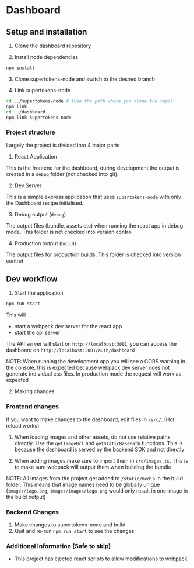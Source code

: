 # Dashboard

## Setup and installation

1. Clone the dashboard repository

2. Install node dependencies

```bash
npm install
```

3. Clone supertokens-node and switch to the desired branch

4. Link supertokens-node

```bash
cd ../supertokens-node # (Use the path where you clone the repo)
npm link
cd ../dashboard
npm link supertokens-node
```

### Project structure

Largely the project is divided into 4 major parts

1. React Application

This is the frontend for the dashboard, during development the output is created in a `debug` folder (not checked into git).

2. Dev Server

This is a simple express application that uses `supertokens-node` with only the Dashboard recipe initialised.

3. Debug output (`debug`)

The output files (bundle, assets etc) when running the react app in debug mode. This folder is not checked into version control

4. Production output (`build`)

The output files for production builds. This folder is checked into version control

## Dev workflow

1. Start the application

```bash
npm run start
```

This will
- start a webpack dev server for the react app
- start the api server

The API server will start on `http://localhost:3001`, you can access the dashboard on `http://localhost:3001/auth/dashboard`

NOTE: When running the development app you will see a CORS warning in the console, this is expected because webpack dev server does not generate individual css files. In production mode the request will work as expected

2. Making changes

### Frontend changes

If you want to make changes to the dashboard, edit files in `/src/`. (Hot reload works)

1. When loading images and other assets, do not use relative paths directly. Use the `getImageUrl` and `getStaticBasePath` functions. This is because the dashboard is served by the backend SDK and not directly

2. When adding images make sure to import them in `src/images.ts`. This is to make sure webpack will output them when building the bundle

NOTE: All images from the project get added to `/static/media` in the build folder. This means that image names need to be globally unique (`images/logo.png`, `images/images/logo.png` would only result in one image in the build output)

### Backend Changes

1. Make changes to supertokens-node and build
2. Quit and re-run `npm run start` to see the changes

### Additional Information (Safe to skip)

- This project has ejected react scripts to allow modifications to webpack